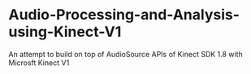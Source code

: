 # Audio-Processing-and-Analysis-using-Kinect-V1 
An attempt to build on top of AudioSource APIs of Kinect SDK 1.8 with Microsft Kinect V1
